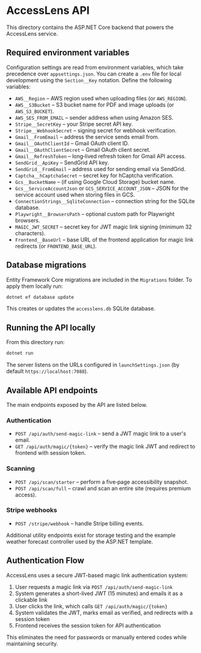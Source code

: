 # AccessLens API

This directory contains the ASP.NET Core backend that powers the AccessLens service.

## Required environment variables

Configuration settings are read from environment variables, which take precedence over `appsettings.json`. You can create a `.env` file for local development using the `Section__Key` notation. Define the following variables:

- `AWS__Region` – AWS region used when uploading files (or `AWS_REGION`).
- `AWS__S3Bucket` – S3 bucket name for PDF and image uploads (or `AWS_S3_BUCKET`).
- `AWS_SES_FROM_EMAIL` – sender address when using Amazon SES.
- `Stripe__SecretKey` – your Stripe secret API key.
- `Stripe__WebhookSecret` – signing secret for webhook verification.
- `Gmail__FromEmail` – address the service sends email from.
- `Gmail__OAuthClientId` – Gmail OAuth client ID.
- `Gmail__OAuthClientSecret` – Gmail OAuth client secret.
- `Gmail__RefreshToken` – long‑lived refresh token for Gmail API access.
- `SendGrid__ApiKey` – SendGrid API key.
- `SendGrid__FromEmail` – address used for sending email via SendGrid.
- `Captcha__hCaptchaSecret` – secret key for hCaptcha verification.
- `Gcs__BucketName` – (if using Google Cloud Storage) bucket name.
- `Gcs__ServiceAccountJson` or `GCS_SERVICE_ACCOUNT_JSON` – JSON for the service account used when storing files in GCS.
- `ConnectionStrings__SqliteConnection` – connection string for the SQLite database.
- `Playwright__BrowsersPath` – optional custom path for Playwright browsers.
- `MAGIC_JWT_SECRET` – secret key for JWT magic link signing (minimum 32 characters).
 - `Frontend__BaseUrl` – base URL of the frontend application for magic link redirects (or `FRONTEND_BASE_URL`).

## Database migrations

Entity Framework Core migrations are included in the `Migrations` folder. To apply them locally run:

```bash
dotnet ef database update
```

This creates or updates the `accesslens.db` SQLite database.

## Running the API locally

From this directory run:

```bash
dotnet run
```

The server listens on the URLs configured in `launchSettings.json` (by default `https://localhost:7088`).

## Available API endpoints

The main endpoints exposed by the API are listed below.

### Authentication

- `POST /api/auth/send-magic-link` – send a JWT magic link to a user's email.
- `GET /api/auth/magic/{token}` – verify the magic link JWT and redirect to frontend with session token.

### Scanning

- `POST /api/scan/starter` – perform a five‑page accessibility snapshot.
- `POST /api/scan/full` – crawl and scan an entire site (requires premium access).

### Stripe webhooks

- `POST /stripe/webhook` – handle Stripe billing events.

Additional utility endpoints exist for storage testing and the example weather forecast controller used by the ASP.NET template.

## Authentication Flow

AccessLens uses a secure JWT-based magic link authentication system:

1. User requests a magic link via `POST /api/auth/send-magic-link`
2. System generates a short-lived JWT (15 minutes) and emails it as a clickable link
3. User clicks the link, which calls `GET /api/auth/magic/{token}`
4. System validates the JWT, marks email as verified, and redirects with a session token
5. Frontend receives the session token for API authentication

This eliminates the need for passwords or manually entered codes while maintaining security.